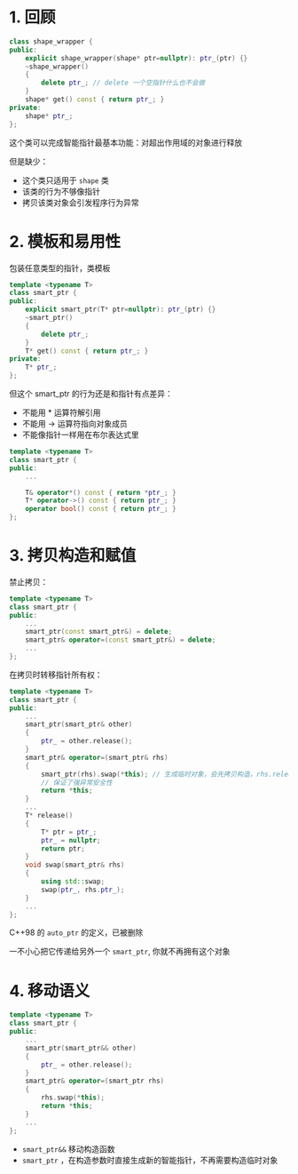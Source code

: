 # 1. 回顾

```c++
class shape_wrapper {
public:
    explicit shape_wrapper(shape* ptr=nullptr): ptr_(ptr) {}
    ~shape_wrapper()
    {
        delete ptr_; // delete 一个空指针什么也不会做
    }
    shape* get() const { return ptr_; }
private:
    shape* ptr_;
};
```
这个类可以完成智能指针最基本功能：对超出作用域的对象进行释放

但是缺少：
* 这个类只适用于 `shape` 类
* 该类的行为不够像指针
* 拷贝该类对象会引发程序行为异常

# 2. 模板和易用性
包装任意类型的指针，类模板
```c++
template <typename T>
class smart_ptr {
public:
    explicit smart_ptr(T* ptr=nullptr): ptr_(ptr) {}
    ~smart_ptr()
    {
        delete ptr_;
    }
    T* get() const { return ptr_; }
private:
    T* ptr_;
};
```
但这个 smart_ptr 的行为还是和指针有点差异：
* 不能用 * 运算符解引用
* 不能用 -> 运算符指向对象成员
* 不能像指针一样用在布尔表达式里

```c++
template <typename T>
class smart_ptr {
public:
    ...

    T& operator*() const { return *ptr_; }
    T* operator->() const { return ptr_; }
    operator bool() const { return ptr_; }
};
```

# 3. 拷贝构造和赋值
禁止拷贝：
```c++
template <typename T>
class smart_ptr {
public:
    ...
    smart_ptr(const smart_ptr&) = delete;
    smart_ptr& operator=(const smart_ptr&) = delete;
    ...
};
```

在拷贝时转移指针所有权：
```c++
template <typename T>
class smart_ptr {
public:
    ...
    smart_ptr(smart_ptr& other)
    {
        ptr_ = other.release();
    }
    smart_ptr& operator=(smart_ptr& rhs)
    {
        smart_ptr(rhs).swap(*this); // 生成临时对象，会先拷贝构造，rhs.release()
        // 保证了强异常安全性
        return *this;
    }
    ...
    T* release()
    {
        T* ptr = ptr_;
        ptr_ = nullptr;
        return ptr;
    }
    void swap(smart_ptr& rhs)
    {
        using std::swap;
        swap(ptr_, rhs.ptr_);
    }
    ...
};
```
C++98 的 `auto_ptr` 的定义，已被删除

一不小心把它传递给另外一个 `smart_ptr`, 你就不再拥有这个对象

# 4. 移动语义
```c++
template <typename T>
class smart_ptr {
public:
    ...
    smart_ptr(smart_ptr&& other)
    {
        ptr_ = other.release();
    }
    smart_ptr& operator=(smart_ptr rhs)
    {
        rhs.swap(*this); 
        return *this;
    }
    ...
};
```
* `smart_ptr&&` 移动构造函数
* `smart_ptr` ，在构造参数时直接生成新的智能指针，不再需要构造临时对象